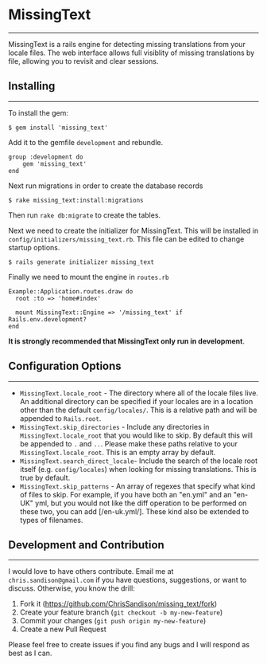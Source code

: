 # MissingText
---

MissingText is a rails engine for detecting missing translations from your locale files. The web interface allows full visiblity of missing translations by file, allowing you to revisit and clear sessions.

## Installing 
---

To install the gem:

``` 
$ gem install 'missing_text'
```

Add it to the gemfile `development` and rebundle.

``` 
group :development do
	gem 'missing_text'
end
```
Next run migrations in order to create the database records

```
$ rake missing_text:install:migrations
```

Then run `rake db:migrate` to create the tables.

Next we need to create the initializer for MissingText. This will be installed in `config/initializers/missing_text.rb`. This file can be edited to change startup options.

```
$ rails generate initializer missing_text
```

Finally we need to mount the engine in `routes.rb`

```
Example::Application.routes.draw do
  root :to => 'home#index'

  mount MissingText::Engine => '/missing_text' if Rails.env.development?
end
```

**It is strongly recommended that MissingText only run in development**.


## Configuration Options
---

* `MissingText.locale_root` - The directory where all of the locale files live. An additional directory can be specified if your locales are in a location other than the default `config/locales/`. This is a relative path and will be appended to `Rails.root`.
* `MissingText.skip_directories` - Include any directories in `MissingText.locale_root` that you would like to skip. By default this will be appended to `.` and `..`. Please make these paths relative to your `MissingText.locale_root`. This is an empty array by default.
* `MissingText.search_direct_locale`- Include the search of the locale root itself (e.g. `config/locales`) when looking for missing translations. This is true by default.
* `MissingText.skip_patterns` - An array of regexes that specify what kind of files to skip. For example, if you have both an "en.yml" and an "en-UK" yml, but you would not like the diff operation to be performed on these two, you can add [/en\-uk\.yml/]. These kind also be extended to types of filenames.

## Development and Contribution
---

I would love to have others contribute. Email me at `chris.sandison@gmail.com` if you have questions, suggestions, or want to discuss. Otherwise, you know the drill:

1. Fork it (https://github.com/ChrisSandison/missing_text/fork)
2. Create your feature branch (`git checkout -b my-new-feature`)
3. Commit your changes (`git push origin my-new-feature`)
4. Create a new Pull Request

Please feel free to create issues if you find any bugs and I will respond as best as I can.

